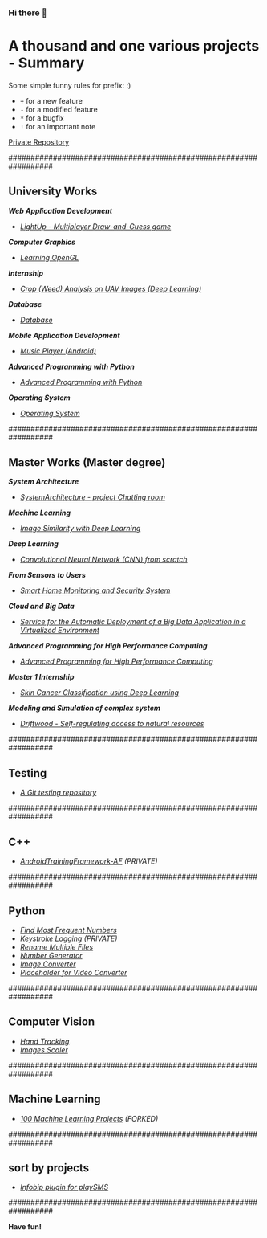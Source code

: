 ### Hi there 👋

<!--
**Lib3Rt9/Lib3Rt9** is a ✨ _special_ ✨ repository because its `README.md` (this file) appears on your GitHub profile.

Here are some ideas to get you started:

- 🔭 I’m currently working on ...
- 🌱 I’m currently learning ...
- 👯 I’m looking to collaborate on ...
- 🤔 I’m looking for help with ...
- 💬 Ask me about ...
- 📫 How to reach me: ...
- 😄 Pronouns: ...
- ⚡ Fun fact: ...
-->


# A thousand and one various projects - Summary

Some simple funny rules for prefix: :)
-    `+`    for a new feature
-    `-`    for a modified feature
-    `*`    for a bugfix
-    `!`    for an important note


[Private Repository](https://github.com/Lib3Rt9/Private)

##################################################################

## University Works

***Web Application Development***
- *[LightUp - Multiplayer Draw-and-Guess game](https://github.com/Lib3Rt9/LightUp)*

***Computer Graphics***
- *[Learning OpenGL](https://github.com/Lib3Rt9/Learn-OpenGL)*

***Internship***
- *[Crop (Weed) Analysis on UAV Images (Deep Learning)](https://github.com/Lib3Rt9/CropWeedSegmentation)*

***Database***
- *[Database](https://github.com/aidenpearce001/University-s-Project/tree/main/Basic%20Database)*

***Mobile Application Development***
- *[Music Player (Android)](https://github.com/Lib3Rt9/androiddev2022)*

***Advanced Programming with Python***
- *[Advanced Programming with Python](https://github.com/Lib3Rt9/pp2021)*

***Operating System***
- *[Operating System](https://github.com/Lib3Rt9/OS2020)*

##################################################################

## Master Works (Master degree)
***System Architecture***
- *[SystemArchitecture - project Chatting room](https://github.com/Lib3Rt9/SystemArchitecture)*
  
***Machine Learning***
- *[Image Similarity with Deep Learning](https://github.com/Lib3Rt9/ImageSimilarity)*

***Deep Learning***
- *[Convolutional Neural Network (CNN) from scratch](https://github.com/Lib3Rt9/dl2024)*

***From Sensors to Users***
- *[Smart Home Monitoring and Security System](https://github.com/Lib3Rt9/FromSensorsToUsers)*

***Cloud and Big Data***
- *[Service for the Automatic Deployment of a Big Data Application in a Virtualized Environment](https://github.com/Lib3Rt9/CloudAndBigData)*

***Advanced Programming for High Performance Computing***
- *[Advanced Programming for High Performance Computing](https://github.com/Lib3Rt9/advancedhpc2024)*

***Master 1 Internship***
- *[Skin Cancer Classification using Deep Learning](https://github.com/Lib3Rt9/SkinCancerClassification)*

***Modeling and Simulation of complex system***
- *[Driftwood - Self-regulating access to natural resources](https://github.com/Lib3Rt9/SkinCancerClassification)*

##################################################################

## Testing
- *[A Git testing repository](https://github.com/Lib3Rt9/testGit)*

##################################################################

## C++
- *[AndroidTrainingFramework-AF](https://github.com/Lib3Rt9/AndroidTrainingFramework-AF) (PRIVATE)*

##################################################################

## Python
- *[Find Most Frequent Numbers](https://github.com/Lib3Rt9/MostFrequency)*
- *[Keystroke Logging](https://github.com/Lib3Rt9/Keylogger) (PRIVATE)*
- *[Rename Multiple Files](https://github.com/Lib3Rt9/PythonProjects/tree/rename_files)*
- *[Number Generator](https://github.com/Lib3Rt9/PythonProjects/tree/number_generator)*
- *[Image Converter](https://github.com/Lib3Rt9/ImageConverter)*
- *[Placeholder for Video Converter](placeholder)*

##################################################################

## Computer Vision
- *[Hand Tracking](https://github.com/Lib3Rt9/HandTracking)*
- *[Images Scaler](https://github.com/Lib3Rt9/ImageScaler)*

##################################################################

## Machine Learning
- *[100 Machine Learning Projects](https://github.com/Lib3Rt9/100MLProjects) (FORKED)*

##################################################################

## sort by projects

- *[Infobip plugin for playSMS](https://github.com/Lib3Rt9/playSMS-Infobip-plugin)*

##################################################################

**Have fun!**

